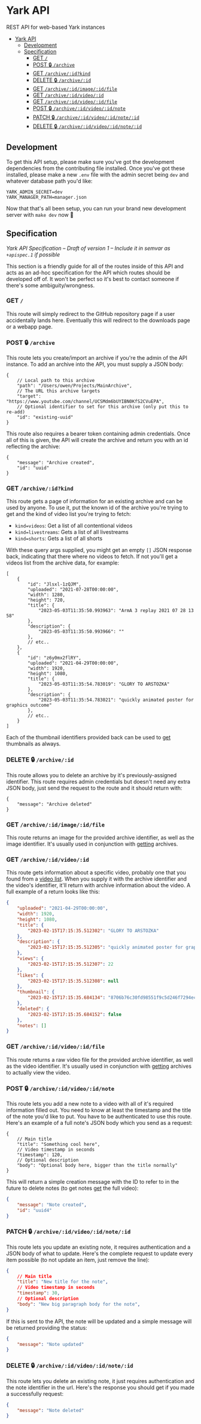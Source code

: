 # Yark API

REST API for web-based Yark instances

- [Yark API](#yark-api)
	- [Development](#development)
	- [Specification](#specification)
		- [GET `/`](#get-)
		- [POST 🔒 `/archive`](#post--archive)
		- [GET `/archive/:id?kind`](#get-archiveidkind)
		- [DELETE 🔒 `/archive/:id`](#delete--archiveid)
		- [GET `/archive/:id/image/:id/file`](#get-archiveidimageidfile)
		- [GET `/archive/:id/video/:id`](#get-archiveidvideoid)
		- [GET `/archive/:id/video/:id/file`](#get-archiveidvideoidfile)
		- [POST 🔒 `/archive/:id/video/:id/note`](#post--archiveidvideoidnote)
		- [PATCH 🔒 `/archive/:id/video/:id/note/:id`](#patch--archiveidvideoidnoteid)
		- [DELETE 🔒 `/archive/:id/video/:id/note/:id`](#delete--archiveidvideoidnoteid)


## Development

To get this API setup, please make sure you've got the development dependencies from the contributing file installed. Once you've got these installed, please make a new `.env` file with the admin secret being `dev` and whatever database path you'd like:

```env
YARK_ADMIN_SECRET=dev
YARK_MANAGER_PATH=manager.json
```
Now that that's all been setup, you can run your brand new development server with `make dev` now 🎉

## Specification

*Yark API Specification – Draft of version 1 – Include it in semvar as `+apispec.1` if possible*

This section is a friendly guide for all of the routes inside of this API and acts as an ad-hoc specification for the API which routes should be developed off of. It won't be perfect so it's best to contact someone if there's some ambiguity/wrongness.

### GET `/`

This route will simply redirect to the GitHub repository page if a user accidentally lands here. Eventually this will redirect to the downloads page or a webapp page.

### POST 🔒 `/archive`

This route lets you create/import an archive if you're the admin of the API instance. To add an archive into the API, you must supply a JSON body:

```jsonc
{
    // Local path to this archive
	"path": "/Users/owen/Projects/MainArchive",
    // The URL this archive targets
	"target": "https://www.youtube.com/channel/UCSMdm6bUYIBN0KfS2CVuEPA",
	// Optional identifier to set for this archive (only put this to re-add)
	"id": "existing-uuid"
}
```

This route also requires a bearer token containing admin credentials. Once all of this is given, the API will create the archive and return you with an id reflecting the archive:

```jsonc
{
	"message": "Archive created",
	"id": "uuid"
}
```

### GET `/archive/:id?kind`

This route gets a page of information for an existing archive and can be used by anyone. To use it, put the known id of the archive you're trying to get and the kind of video list you're trying to fetch:

- `kind=videos`: Get a list of all contentional videos
- `kind=livestreams`: Gets a list of all livestreams
- `kind=shorts`: Gets a list of all shorts

With these query args supplied, you might get an empty `[]` JSON response back, indicating that there where no videos to fetch. If not you'll get a videos list from the archive data, for example:

```jsonc
[
	{
		"id": "Jlsxl-1zQJM",
		"uploaded": "2021-07-28T00:00:00",
		"width": 1280,
		"height": 720,
		"title": {
			"2023-05-03T11:35:50.993963": "ArmA 3 replay 2021 07 28 13 58"
		},
		"description": {
			"2023-05-03T11:35:50.993966": ""
		},
		// etc..
	},
	{
		"id": "z6y0mx2flRY",
		"uploaded": "2021-04-29T00:00:00",
		"width": 1920,
		"height": 1080,
		"title": {
			"2023-05-03T11:35:54.783019": "GLORY TO ARSTOZKA"
		},
		"description": {
			"2023-05-03T11:35:54.783021": "quickly animated poster for graphics outcome"
		},
		// etc..
	}
]
```

Each of the thumbnail identifiers provided back can be used to [get](#get-archiveidimageidfile) thumbnails as always.

### DELETE 🔒 `/archive/:id`

This route allows you to delete an archive by it's previously-assigned identifier. This route requires admin credentials but doesn't need any extra JSON body, just send the request to the route and it should return with:

```jsonc
{
	"message": "Archive deleted"
}
```

### GET `/archive/:id/image/:id/file`

This route returns an image for the provided archive identifier, as well as the image identifier. It's usually used in conjunction with [getting](#get-archiveidkind) archives.

### GET `/archive/:id/video/:id`

This route gets information about a specific video, probably one that you found from a [video list](#get-archiveidkind). When you supply it with the archive identifier and the video's identifier, it'll return with archive information about the video. A full example of a return looks like this:

```json
{
	"uploaded": "2021-04-29T00:00:00",
	"width": 1920,
	"height": 1080,
	"title": {
		"2023-02-15T17:15:35.512302": "GLORY TO ARSTOZKA"
	},
	"description": {
		"2023-02-15T17:15:35.512305": "quickly animated poster for graphics outcome"
	},
	"views": {
		"2023-02-15T17:15:35.512307": 22
	},
	"likes": {
		"2023-02-15T17:15:35.512308": null
	},
	"thumbnail": {
		"2023-02-15T17:15:35.684134": "8706b76c30fd98551f9c5d246f7294ec173f1086"
	},
	"deleted": {
		"2023-02-15T17:15:35.684152": false
	},
	"notes": []
}
```

### GET `/archive/:id/video/:id/file`

This route returns a raw video file for the provided archive identifier, as well as the video identifier. It's usually used in conjunction with [getting](#get-archiveidkind) archives to actually view the video.

### POST 🔒 `/archive/:id/video/:id/note`

This route lets you add a new note to a video with all of it's required information filled out. You need to know at least the timestamp and the title of the note you'd like to put. You have to be authenticated to use this route. Here's an example of a full note's JSON body which you send as a request:

```jsonc
{
	// Main title
	"title": "Something cool here",
    // Video timestamp in seconds
	"timestamp": 120,
	// Optional description
	"body": "Optional body here, bigger than the title normally"
}
```

This will return a simple creation message with the ID to refer to in the future to delete notes (to get notes [get](#get-archiveidvideoid) the full video):

```json
{
	"message": "Note created",
	"id": "uuid4"
}
```

### PATCH 🔒 `/archive/:id/video/:id/note/:id`

This route lets you update an existing note, it requires authentication and a JSON body of what to update. Here's the complete request to update every item possible (to not update an item, just remove the line):

```json
{
	// Main title
	"title": "New title for the note",
    // Video timestamp in seconds
	"timestamp": 30,
	// Optional description
	"body": "New big paragraph body for the note",
}
```

If this is sent to the API, the note will be updated and a simple message will be returned providing the status:

```json
{
	"message": "Note updated"
}
```

### DELETE 🔒 `/archive/:id/video/:id/note/:id`

This route lets you delete an existing note, it just requires authentication and the note identifier in the url. Here's the response you should get if you made a successfully request:

```json
{
	"message": "Note deleted"
}
```
